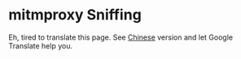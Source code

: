# mitmproxy Sniffing

Eh, tired to translate this page. See [Chinese](/zh/guide/import_https/mitmproxy.md) version and let Google Translate help you.
